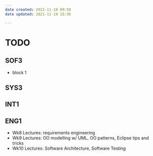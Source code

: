 ```yaml
---
date created: 2021-11-10 09:58
date updated: 2021-11-19 15:36

---
```


# TODO

## SOF3

- block 1


## SYS3

## INT1



## ENG1

- Wk8 Lectures: requirements engineering
- Wk9 Lectures: OO modelling w/ UML, OO patterns, Eclipse tips and tricks
- Wk10 Lectures: Software Architecture, Software Testing